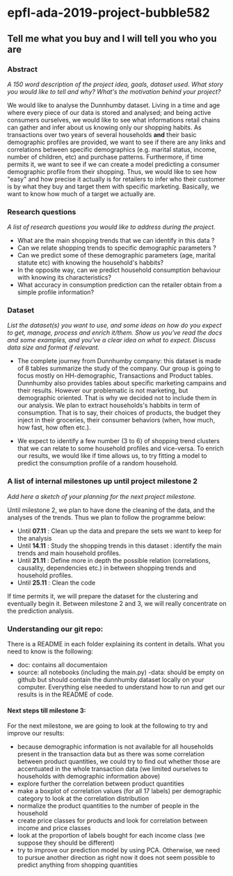 # epfl-ada-2019-project-bubble582

## Tell me what you buy and I will tell you who you are

### Abstract
*A 150 word description of the project idea, goals, dataset used. What story you would like to tell and why? What's the motivation behind your project?*

We would like to analyse the Dunnhumby dataset. Living in a time and age where every piece of our data is stored and analysed; and being active consumers ourselves, we would like to see what informations retail chains can gather and infer about us knowing only our shopping habits. As transactions over two years of several households **and** their basic demographic profiles are provided, we want to see if there are any links and correlations between specific demographics (e.g. marital status, income, number of children, etc) and purchase patterns. Furthermore, if time permits it, we want to see if we can create a model predicting a consumer demographic profile from their shopping. Thus, we would like to see how "easy" and how precise it actually is for retailers to infer who their customer is by what they buy and target them with specific marketing. Basically, we want to know how much of a target we actually are. 

### Research questions
*A list of research questions you would like to address during the project.*
- What are the main shopping trends that we can identify in this data ? 
- Can we relate shopping trends to specific demographic parameters ? 
- Can we predict some of these demographic parameters (age, marital statute etc) with knowing the household's habbits? 
- In the opposite way, can we predict household consumption behaviour with knowing its characteristics?
- What accuracy in consumption prediction can the retailer obtain from a simple profile information? 

### Dataset
*List the dataset(s) you want to use, and some ideas on how do you expect to get, manage, process and enrich it/them. Show us you've read the docs and some examples, and you've a clear idea on what to expect. Discuss data size and format if relevant.*
-  The complete journey from Dunnhumby company: this dataset is made of 8 tables summarize the study of the company. Our group is going to focus mostly on HH-demographic, Transactions and Product tables. Dunnhumby also provides tables about specific marketing campains and their results. However our problematic is not marketing, but demographic oriented. That is why we decided not to include them in our analysis. We plan to extract households's habbits in term of consumption. That is to say, their choices  of products, the budget they inject in their groceries, their consumer behaviors (when, how much, how fast, how often etc.). 

- We expect to identify a few number (3 to 6) of shopping trend clusters that we can relate to some household profiles and vice-versa. To enrich our results, we would like if time allows us, to try fitting a model to predict the consumption profile of a random household. 



### A list of internal milestones up until project milestone 2
*Add here a sketch of your planning for the next project milestone.*

Until milestone 2, we plan to have done the cleaning of the data, and the analyses of the trends. 
Thus we plan to follow the programme below:
- Until **07.11** : Clean up the data and prepare the sets we want to keep for the analysis
- Until **14.11** : Study the shopping trends in this dataset : identify the main trends and main household profiles. 
- Until **21.11** : Define more in depth the possible relation (correlations, causality, dependencies etc.) in between shopping trends and household profiles. 
- Until **25.11** : Clean the code 

If time permits it, we will prepare the dataset for the clustering and eventually begin it.
Between milestone 2 and 3, we will really concentrate on the prediction analysis.

### Understanding our git repo:
There is a README in each folder explaining its content in details. What you need to know is the following: 
- doc: contains all documentaion
- source: all notebooks (including the main.py)
-data: should be empty on github but should contain the dunnhumby dataset locally on your computer. 
Everything else needed to understand how to run and get our results is in the README of code. 

#### Next steps till milestone 3: 
For the next milestone, we are going to look at the following to try and improve our results:

- because demographic information is not available for all households present in the transaction data but as there was some correlation between product quantities, we could try to find out whether those are accentuated in the whole transaction data (we limited ourselves to households with demographic information above)
- explore further the correlation between product quantities
- make a boxplot of correlation values (for all 17 labels) per demographic category to look at the correlation distribution
- normalize the product quantities to the number of people in the household
- create price classes for products and look for correlation between income and price classes
- look at the proportion of labels bought for each income class (we suppose they should be different)
- try to improve our prediction model by using PCA. Otherwise, we need to pursue another direction as right now it does not seem possible to predict anything from shopping quantities
